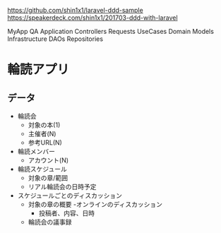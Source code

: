 https://github.com/shin1x1/laravel-ddd-sample
https://speakerdeck.com/shin1x1/201703-ddd-with-laravel

MyApp
    QA
        Application
            Controllers
            Requests
            UseCases
        Domain
            Models
        Infrastructure
            DAOs
            Repositories

# 輪読アプリ
##  データ
- 輪読会
    - 対象の本(1)
    - 主催者(N)
    - 参考URL(N)
- 輪読メンバー
    - アカウント(N)
- 輪読スケジュール
    - 対象の章/範囲
    - リアル輪読会の日時予定
- スケジュールごとのディスカッション
    - 対象の章の概要
    -オンラインのディスカッション
        - 投稿者、内容、日時
    - 輪読会の議事録
